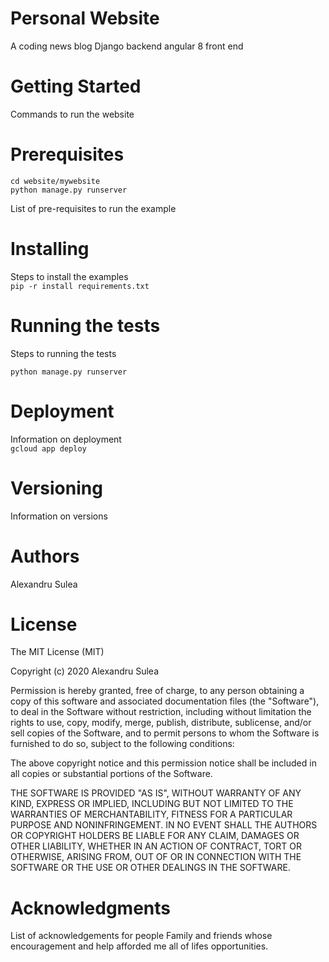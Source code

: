 # Personal Website
A coding news blog
Django backend
angular 8 front end

# Getting Started

Commands to run the website

# Prerequisites
`cd website/mywebsite`  
`python manage.py runserver`

List of pre-requisites to run the example

# Installing

Steps to install the examples  
`pip -r install requirements.txt`

# Running the tests

Steps to running the tests

`python manage.py runserver`

# Deployment

Information on deployment  
`gcloud app deploy`

# Versioning

Information on versions

# Authors

Alexandru Sulea

# License
The MIT License (MIT)

Copyright (c) 2020 Alexandru Sulea

Permission is hereby granted, free of charge, to any person obtaining a copy of this software and associated documentation files (the "Software"), to deal in the Software without restriction, including without limitation the rights to use, copy, modify, merge, publish, distribute, sublicense, and/or sell copies of the Software, and to permit persons to whom the Software is furnished to do so, subject to the following conditions:

The above copyright notice and this permission notice shall be included in all copies or substantial portions of the Software.

THE SOFTWARE IS PROVIDED "AS IS", WITHOUT WARRANTY OF ANY KIND, EXPRESS OR IMPLIED, INCLUDING BUT NOT LIMITED TO THE WARRANTIES OF MERCHANTABILITY, FITNESS FOR A PARTICULAR PURPOSE AND NONINFRINGEMENT. IN NO EVENT SHALL THE AUTHORS OR COPYRIGHT HOLDERS BE LIABLE FOR ANY CLAIM, DAMAGES OR OTHER LIABILITY, WHETHER IN AN ACTION OF CONTRACT, TORT OR OTHERWISE, ARISING FROM, OUT OF OR IN CONNECTION WITH THE SOFTWARE OR THE USE OR OTHER DEALINGS IN THE SOFTWARE.

# Acknowledgments

List of acknowledgements for people
Family and friends whose encouragement and help afforded me all of lifes opportunities.


